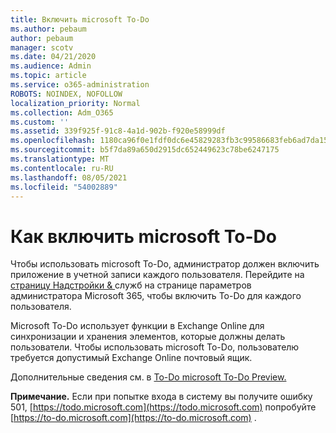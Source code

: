 ```yaml
---
title: Включить microsoft To-Do
ms.author: pebaum
author: pebaum
manager: scotv
ms.date: 04/21/2020
ms.audience: Admin
ms.topic: article
ms.service: o365-administration
ROBOTS: NOINDEX, NOFOLLOW
localization_priority: Normal
ms.collection: Adm_O365
ms.custom: ''
ms.assetid: 339f925f-91c8-4a1d-902b-f920e58999df
ms.openlocfilehash: 1180ca96f0e1fdf0dc6e45829283fb3c99586683feb6ad7da1571fc05f41c48d
ms.sourcegitcommit: b5f7da89a650d2915dc652449623c78be6247175
ms.translationtype: MT
ms.contentlocale: ru-RU
ms.lasthandoff: 08/05/2021
ms.locfileid: "54002889"
---
```

# <a name="how-to-enable-microsoft-to-do"></a>Как включить microsoft To-Do

Чтобы использовать microsoft To-Do, администратор должен включить приложение в учетной записи каждого пользователя. Перейдите на [страницу Надстройки &amp; ](https://portal.office.com/adminportal/home#/Settings/ServicesAndAddIns) служб на странице параметров администратора Microsoft 365, чтобы включить To-Do для каждого пользователя.
  
Microsoft To-Do использует функции в Exchange Online для синхронизации и хранения элементов, которые должны делать пользователи. Чтобы использовать microsoft To-Do, пользователю требуется допустимый Exchange Online почтовый ящик.
  
Дополнительные сведения см. в [To-Do microsoft To-Do Preview.](https://support.office.com/article/490c1a8c-2333-4952-8125-841afadb9620.aspx)
  
 **Примечание.** Если при попытке входа в систему вы получите ошибку 501, [https://todo.microsoft.com](https://todo.microsoft.com) попробуйте [https://to-do.microsoft.com](https://to-do.microsoft.com) .
  


